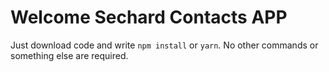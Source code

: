 # Welcome Sechard Contacts APP

Just download code and write ```npm install``` or ```yarn```.
No other commands or something else are required.
